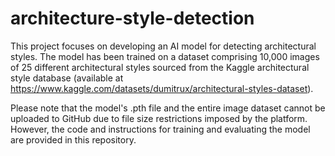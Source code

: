 # architecture-style-detection
This project focuses on developing an AI model for detecting architectural styles. The model has been trained on a dataset comprising 10,000 images of 25 different architectural styles sourced from the Kaggle architectural style database (available at https://www.kaggle.com/datasets/dumitrux/architectural-styles-dataset).

Please note that the model's .pth file and the entire image dataset cannot be uploaded to GitHub due to file size restrictions imposed by the platform. However, the code and instructions for training and evaluating the model are provided in this repository.
